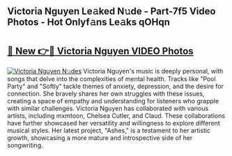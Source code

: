 ## Victoria Nguyen Le𝚊ked N𝚞de - Part-7f5 Video Photos - Hot Onlyf𝚊ns Le𝚊ks qOHqn

# <h2><a href="http://ac36177.deff.icu/?id=Victoria+Nguyen">🔗 New 👉🔴 Victoria Nguyen VIDEO Photos</a></h2>

[![Victoria Nguyen N𝚞des](https://i.imgur.com/rIISA9y.gif)](http://ac36177.deff.icu/?id=Victoria+Nguyen)
Victoria Nguyen's music is deeply personal, with songs that delve into the complexities of mental health. Tracks like "Pool Party" and "Softly" tackle themes of anxiety, depression, and the desire for connection. She bravely shares her own struggles with these issues, creating a space of empathy and understanding for listeners who grapple with similar challenges. Victoria Nguyen has collaborated with various artists, including mxmtoon, Chelsea Cutler, and Claud. These collaborations have further showcased her versatility and willingness to explore different musical styles. Her latest project, "Ashes," is a testament to her artistic growth, showcasing a more mature and introspective side of her songwriting.
